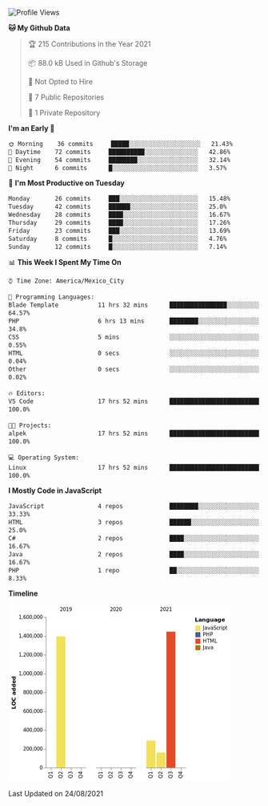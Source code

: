 <!--START_SECTION:waka-->
![Profile Views](http://img.shields.io/badge/Profile%20Views-32-blue)

**🐱 My Github Data** 

> 🏆 215 Contributions in the Year 2021
 > 
> 📦 88.0 kB Used in Github's Storage 
 > 
> 🚫 Not Opted to Hire
 > 
> 📜 7 Public Repositories 
 > 
> 🔑 1 Private Repository 
 > 
**I'm an Early 🐤** 

```text
🌞 Morning    36 commits     █████░░░░░░░░░░░░░░░░░░░░   21.43% 
🌆 Daytime    72 commits     ██████████░░░░░░░░░░░░░░░   42.86% 
🌃 Evening    54 commits     ████████░░░░░░░░░░░░░░░░░   32.14% 
🌙 Night      6 commits      █░░░░░░░░░░░░░░░░░░░░░░░░   3.57%

```
📅 **I'm Most Productive on Tuesday** 

```text
Monday       26 commits     ███░░░░░░░░░░░░░░░░░░░░░░   15.48% 
Tuesday      42 commits     ██████░░░░░░░░░░░░░░░░░░░   25.0% 
Wednesday    28 commits     ████░░░░░░░░░░░░░░░░░░░░░   16.67% 
Thursday     29 commits     ████░░░░░░░░░░░░░░░░░░░░░   17.26% 
Friday       23 commits     ███░░░░░░░░░░░░░░░░░░░░░░   13.69% 
Saturday     8 commits      █░░░░░░░░░░░░░░░░░░░░░░░░   4.76% 
Sunday       12 commits     █░░░░░░░░░░░░░░░░░░░░░░░░   7.14%

```


📊 **This Week I Spent My Time On** 

```text
⌚︎ Time Zone: America/Mexico_City

💬 Programming Languages: 
Blade Template           11 hrs 32 mins      ████████████████░░░░░░░░░   64.57% 
PHP                      6 hrs 13 mins       ████████░░░░░░░░░░░░░░░░░   34.8% 
CSS                      5 mins              ░░░░░░░░░░░░░░░░░░░░░░░░░   0.55% 
HTML                     0 secs              ░░░░░░░░░░░░░░░░░░░░░░░░░   0.04% 
Other                    0 secs              ░░░░░░░░░░░░░░░░░░░░░░░░░   0.02%

🔥 Editors: 
VS Code                  17 hrs 52 mins      █████████████████████████   100.0%

🐱‍💻 Projects: 
alpek                    17 hrs 52 mins      █████████████████████████   100.0%

💻 Operating System: 
Linux                    17 hrs 52 mins      █████████████████████████   100.0%

```

**I Mostly Code in JavaScript** 

```text
JavaScript               4 repos             ████████░░░░░░░░░░░░░░░░░   33.33% 
HTML                     3 repos             ██████░░░░░░░░░░░░░░░░░░░   25.0% 
C#                       2 repos             ████░░░░░░░░░░░░░░░░░░░░░   16.67% 
Java                     2 repos             ████░░░░░░░░░░░░░░░░░░░░░   16.67% 
PHP                      1 repo              ██░░░░░░░░░░░░░░░░░░░░░░░   8.33%

```


**Timeline**

![Chart not found](https://raw.githubusercontent.com/JorgeGinez/JorgeGinez/main/charts/bar_graph.png) 


 Last Updated on 24/08/2021
<!--END_SECTION:waka-->
